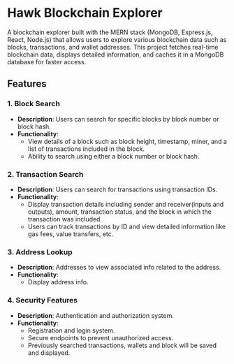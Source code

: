 # Hawk Blockchain Explorer

A blockchain explorer built with the MERN stack (MongoDB, Express.js, React, Node.js) that allows users to explore various blockchain data such as blocks, transactions, and wallet addresses. This project fetches real-time blockchain data, displays detailed information, and caches it in a MongoDB database for faster access.

## Features

### 1. **Block Search**
   - **Description**: Users can search for specific blocks by block number or block hash.
   - **Functionality**:
     - View details of a block such as block height, timestamp, miner, and a list of transactions included in the block.
     - Ability to search using either a block number or block hash.

### 2. **Transaction Search**
   - **Description**: Users can search for transactions using transaction IDs.
   - **Functionality**:
     - Display transaction details including sender and receiver(inputs and outputs), amount, transaction status, and the block in which the transaction was included.
     - Users can track transactions by ID and view detailed information like gas fees, value transfers, etc.

### 3. **Address Lookup**
   - **Description**: Addresses to view associated info related to the address.
   - **Functionality**:
     - Display address info.

### 4. **Security Features**
   - **Description**: Authentication and authorization system.
   - **Functionality**:
     - Registration and login system.
     - Secure endpoints to prevent unauthorized access.
     - Previously searched transactions, wallets and block will be saved and displayed.